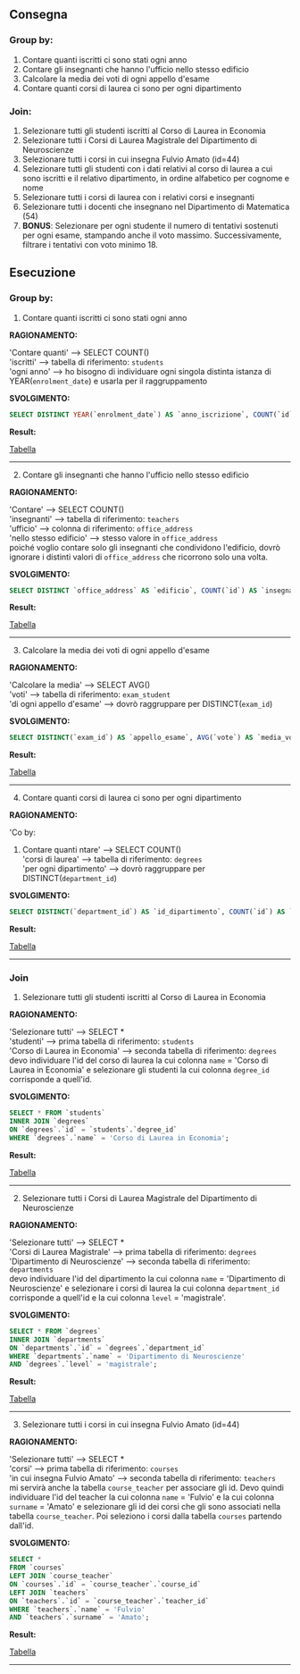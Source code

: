 ## Consegna

### Group by:
1. Contare quanti iscritti ci sono stati ogni anno
2. Contare gli insegnanti che hanno l'ufficio nello stesso edificio
3. Calcolare la media dei voti di ogni appello d'esame
4. Contare quanti corsi di laurea ci sono per ogni dipartimento

### Join:  
1. Selezionare tutti gli studenti iscritti al Corso di Laurea in Economia
2. Selezionare tutti i Corsi di Laurea Magistrale del Dipartimento di Neuroscienze
3. Selezionare tutti i corsi in cui insegna Fulvio Amato (id=44)
4. Selezionare tutti gli studenti con i dati relativi al corso di laurea a cui sono iscritti e il relativo dipartimento, in ordine alfabetico per cognome e nome
5. Selezionare tutti i corsi di laurea con i relativi corsi e insegnanti
6. Selezionare tutti i docenti che insegnano nel Dipartimento di Matematica (54)
7. **BONUS**: Selezionare per ogni studente il numero di tentativi sostenuti per ogni esame, stampando anche il voto massimo. Successivamente, filtrare i tentativi con voto minimo 18.

## Esecuzione

### Group by:
1. Contare quanti iscritti ci sono stati ogni anno

**RAGIONAMENTO:**  

'Contare quanti' --> SELECT COUNT()  
'iscritti' --> tabella di riferimento: `students`  
'ogni anno' --> ho bisogno di individuare ogni singola distinta istanza di YEAR(`enrolment_date`) e usarla per il raggruppamento

**SVOLGIMENTO:**
```sql
SELECT DISTINCT YEAR(`enrolment_date`) AS `anno_iscrizione`, COUNT(`id`) AS `iscritti_per_anno` FROM `students` GROUP BY `anno_iscrizione`;
```
**Result:**

[Tabella](./results/gb1.html)

---

2. Contare gli insegnanti che hanno l'ufficio nello stesso edificio

**RAGIONAMENTO:**  

'Contare' --> SELECT COUNT()  
'insegnanti' --> tabella di riferimento: `teachers`  
'ufficio' --> colonna di riferimento: `office_address`  
'nello stesso edificio' --> stesso valore in `office_address`  
poiché voglio contare solo gli insegnanti che condividono l'edificio, dovrò ignorare i distinti valori di `office_address` che ricorrono solo una volta.

**SVOLGIMENTO:**
```sql
SELECT DISTINCT `office_address` AS `edificio`, COUNT(`id`) AS `insegnanti_per_edificio` FROM `teachers` GROUP BY `edificio` HAVING `insegnanti_per_edificio` > 1;
```
**Result:**

[Tabella](./results/gb2.html)

---

3. Calcolare la media dei voti di ogni appello d'esame

**RAGIONAMENTO:**  

'Calcolare la media' --> SELECT AVG()  
'voti' --> tabella di riferimento: `exam_student`    
'di ogni appello d'esame' --> dovrò raggruppare per DISTINCT(`exam_id`)

**SVOLGIMENTO:**
```sql
SELECT DISTINCT(`exam_id`) AS `appello_esame`, AVG(`vote`) AS `media_voti` FROM `exam_student` GROUP BY `appello_esame`;
```
**Result:**

[Tabella](./results/gb3.html)

---

4. Contare quanti corsi di laurea ci sono per ogni dipartimento

**RAGIONAMENTO:**  

'Co by:
1. Contare quanti ntare' --> SELECT COUNT()  
'corsi di laurea' --> tabella di riferimento: `degrees`    
'per ogni dipartimento' --> dovrò raggruppare per DISTINCT(`department_id`)

**SVOLGIMENTO:**
```sql
SELECT DISTINCT(`department_id`) AS `id_dipartimento`, COUNT(`id`) AS `corsi_laurea` FROM `degrees` GROUP BY `id_dipartimento`;
```
**Result:**

[Tabella](./results/gb4.html)

---

### Join
1. Selezionare tutti gli studenti iscritti al Corso di Laurea in Economia

**RAGIONAMENTO:**  

'Selezionare tutti' --> SELECT *  
'studenti' --> prima tabella di riferimento: `students`  
'Corso di Laurea in Economia' --> seconda tabella di riferimento: `degrees`  
devo individuare l'id del corso di laurea la cui colonna `name` = 'Corso di Laurea in Economia' e selezionare gli studenti la cui colonna `degree_id` corrisponde a quell'id.

**SVOLGIMENTO:**
```sql
SELECT * FROM `students`
INNER JOIN `degrees`
ON `degrees`.`id` = `students`.`degree_id`
WHERE `degrees`.`name` = 'Corso di Laurea in Economia';
```
**Result:**

[Tabella](./results/j1.html)

---

2. Selezionare tutti i Corsi di Laurea Magistrale del Dipartimento di Neuroscienze

**RAGIONAMENTO:**  

'Selezionare tutti' --> SELECT *  
'Corsi di Laurea Magistrale' --> prima tabella di riferimento: `degrees`  
'Dipartimento di Neuroscienze' --> seconda tabella di riferimento: `departments`  
devo individuare l'id del dipartimento la cui colonna `name` = 'Dipartimento di Neuroscienze' e selezionare i corsi di laurea la cui colonna `department_id` corrisponde a quell'id e la cui colonna `level` = 'magistrale'.

**SVOLGIMENTO:**
```sql
SELECT * FROM `degrees`
INNER JOIN `departments`
ON `departments`.`id` = `degrees`.`department_id`
WHERE `departments`.`name` = 'Dipartimento di Neuroscienze'
AND `degrees`.`level` = 'magistrale';
```
**Result:**

[Tabella](./results/j2.html)

---

3. Selezionare tutti i corsi in cui insegna Fulvio Amato (id=44)

**RAGIONAMENTO:**  

'Selezionare tutti' --> SELECT *  
'corsi' --> prima tabella di riferimento: `courses`  
'in cui insegna Fulvio Amato' --> seconda tabella di riferimento: `teachers`  
mi servirà anche la tabella `course_teacher` per associare gli id.
Devo quindi individuare l'id del teacher la cui colonna `name` = 'Fulvio' e la cui colonna `surname` = 'Amato' e selezionare gli id dei corsi che gli sono associati nella tabella `course_teacher`. Poi seleziono i corsi dalla tabella `courses` partendo dall'id.

**SVOLGIMENTO:**
```sql
SELECT * 
FROM `courses`
LEFT JOIN `course_teacher`
ON `courses`.`id` = `course_teacher`.`course_id`
LEFT JOIN `teachers`
ON `teachers`.`id` = `course_teacher`.`teacher_id`
WHERE `teachers`.`name` = 'Fulvio'
AND `teachers`.`surname` = 'Amato';
```
**Result:**

[Tabella](./results/j3.html)

---
